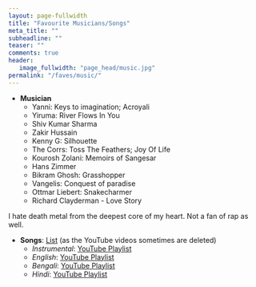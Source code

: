 ```yaml
---
layout: page-fullwidth
title: "Favourite Musicians/Songs"
meta_title: ""
subheadline: ""
teaser: ""
comments: true
header:
   image_fullwidth: "page_head/music.jpg"
permalink: "/faves/music/"
---
```


* **Musician**
    * Yanni: Keys to imagination; Acroyali
    * Yiruma: River Flows In You
    * Shiv Kumar Sharma
    * Zakir Hussain
    * Kenny G: Silhouette
    * The Corrs: Toss The Feathers; Joy Of Life
    * Kourosh Zolani: Memoirs of Sangesar
    * Hans Zimmer
    * Bikram Ghosh: Grasshopper
    * Vangelis: Conquest of paradise
    * Ottmar Liebert: Snakecharmer
    * Richard Clayderman - Love Story


I hate death metal from the deepest core of my heart. Not a fan of rap as well.
    
* **Songs**: [List](./playlists.txt) (as the YouTube videos sometimes are deleted)
    * *Instrumental*: [YouTube Playlist](https://www.youtube.com/playlist?list=PLnhoxwUZN7-6O2UKIdWWVhM28IihzifJl)
    * *English*: [YouTube Playlist](https://www.youtube.com/playlist?list=PLnhoxwUZN7-6lRR_rx95wwbThcRJKMQd_)
    * *Bengali*: [YouTube Playlist](https://www.youtube.com/playlist?list=PLnhoxwUZN7-5qPhZhBqZSLUlaF2xTwMl6)
    * *Hindi*: [YouTube Playlist](https://www.youtube.com/playlist?list=PLnhoxwUZN7-7pbdqfUlGYpMzRYm1rjdKA)

